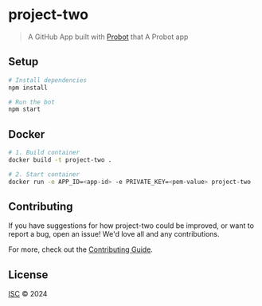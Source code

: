# project-two

> A GitHub App built with [Probot](https://github.com/probot/probot) that A Probot app

## Setup

```sh
# Install dependencies
npm install

# Run the bot
npm start
```

## Docker

```sh
# 1. Build container
docker build -t project-two .

# 2. Start container
docker run -e APP_ID=<app-id> -e PRIVATE_KEY=<pem-value> project-two
```

## Contributing

If you have suggestions for how project-two could be improved, or want to report a bug, open an issue! We'd love all and any contributions.

For more, check out the [Contributing Guide](CONTRIBUTING.md).

## License

[ISC](LICENSE) © 2024 
